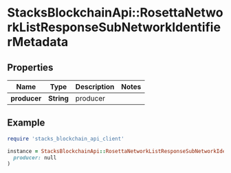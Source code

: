 # StacksBlockchainApi::RosettaNetworkListResponseSubNetworkIdentifierMetadata

## Properties

| Name | Type | Description | Notes |
| ---- | ---- | ----------- | ----- |
| **producer** | **String** | producer |  |

## Example

```ruby
require 'stacks_blockchain_api_client'

instance = StacksBlockchainApi::RosettaNetworkListResponseSubNetworkIdentifierMetadata.new(
  producer: null
)
```

